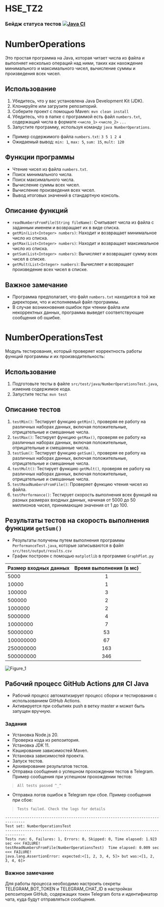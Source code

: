 # HSE_TZ2

### Бейдж статуса тестов [![Java CI](https://github.com/psycndr/TZ2/actions/workflows/ci.yml/badge.svg)](https://github.com/psycndr/TZ2/actions/workflows/ci.yml)

# NumberOperations

Это простая программа на Java, которая читает числа из файла и выполняет несколько операций над ними, таких как нахождение минимального и максимального чисел, вычисление суммы и произведения всех чисел.

## Использование

1. Убедитесь, что у вас установлена Java Development Kit (JDK).
2. Клонируйте или загрузите репозиторий.
3. Соберите проект с помощью Maven: `mvn clean install`
4. Убедитесь, что в папке с программой есть файл `numbers.txt`, содержащий числа в формате `<число_1>` `<число_2>` `...`
5. Запустите программу, используя команду `java NumberOperations`.
- Пример содержимого файла `numbers.txt`: `3 5 1 2 4`
- Ожидаемый вывод: `min: 1`, `max: 5`, `sum: 15`, `mult: 120`

## Функции программы

- Чтение чисел из файла `numbers.txt`.
- Поиск минимального числа.
- Поиск максимального числа.
- Вычисление суммы всех чисел.
- Вычисление произведения всех чисел.
- Вывод итоговых значений в стандартную консоль.

## Описание функций

- `readNumbersFromFile(String fileName)`: Считывает числа из файла с заданным именем и возвращает их в виде списка.
- `getMin(List<Integer> numbers)`: Находит и возвращает минимальное число из списка.
- `getMax(List<Integer> numbers)`: Находит и возвращает максимальное число из списка.
- `getSum(List<Integer> numbers)`: Вычисляет и возвращает сумму всех чисел в списке.
- `getMult(List<Integer> numbers)`: Вычисляет и возвращает произведение всех чисел в списке.

## Важное замечание

- Программа предполагает, что файл `numbers.txt` находится в той же директории, что и исполняемый файл программы.
- В случае возникновения ошибок при чтении файла или некорректных данных, программа выведет соответствующие сообщения об ошибке.

# NumberOperationsTest

Модуль тестирования, который проверяет корректность работы функций программы и их производительность:

## Использование

1. Подготовьте тесты в файле `src/test/java/NumberOperationsTest.java`, изменив содержимое кода.
2. Запустите тесты: `mvn test`

## Описание тестов

1. `testMin()`: Тестирует функцию `getMin()`, проверяя ее работу на различных наборах данных, включая положительные, отрицательные и смешанные числа.
2. `testMax()`: Тестирует функцию `getMax()`, проверяя ее работу на различных наборах данных, включая положительные, отрицательные и смешанные числа.
3. `testSum()`: Тестирует функцию `getSum()`, проверяя ее работу на различных наборах данных, включая положительные, отрицательные и смешанные числа.
4. `testMult()`: Тестирует функцию `getMult()`, проверяя ее работу на различных наборах данных, включая положительные, отрицательные и смешанные числа.
5. `testReadNumbersFromFile()`: Проверяет функцию чтения чисел из файла.
6. `testPerformance()`: Тестирует скорость выполнения всех функций на разных размерах входных данных, начиная от 5000 до 50 миллионов чисел, принимающие значения от 1 до 100.

## Результаты тестов на скорость выполнения функции `getSum()` 

- Результаты получены путем выполнения программы `PerformanceTest.java`, которые записываются в файл `src/test/output/results.csv`
- График построен с помощью `matplotlib` в программе `GraphPlot.py`

| Размер входных данных | Время выполнения (в мс) |
| --------------------- |:-----------------------:|
| 5000                  | 1                       |
| 10000                 | 1                       |                  
| 100000                | 3                       |
| 500000                | 2                       |             
| 1000000               | 2                       |
| 5000000               | 4                       |
| 10000000              | 7                       |
| 50000000              | 53                      |
| 100000000             | 67                      |
| 250000000             | 163                     |
| 500000000             | 346                     |

![Figure_1](https://github.com/psycndr/TZ2/assets/102012523/cf762b84-8d27-44cd-be6c-88cc7edbe98c)

## Рабочий процесс GitHub Actions для CI Java

- Рабочий процесс автоматизирует процесс сборки и тестирования с использованием GitHub Actions. 
- Активируется при событиях push в ветку master и может быть запущен вручную.

### Задания
- Установка Node.js 20.
- Проверка кода из репозитория.
- Установка JDK 11.
- Кэширование зависимостей Maven.
- Установка зависимостей проекта.
- Запуск тестов.
- Архивирование результатов тестов.
- Отправка сообщения о успешном прохождении тестов в Telegram.
Пример сообщения при успешном прохождении тестов: 
> `All tests passed ^_^`
- Отправка логов ошибок в Telegram при сбое.
Пример сообщения при сбое: 
> `Tests failed. Check the logs for details`
```
-------------------------------------------------------------------------------
Test set: NumberOperationsTest
-------------------------------------------------------------------------------
Tests run: 6, Failures: 1, Errors: 0, Skipped: 0, Time elapsed: 1.923 sec <<< FAILURE!
testReadNumbersFromFile(NumberOperationsTest)  Time elapsed: 0.009 sec  <<< FAILURE!
java.lang.AssertionError: expected:<[1, 2, 3, 4, 5]> but was:<[1, 2, 3, 4, 6]>
```

### Важное замечание
Для работы процесса необходимо настроить секреты TELEGRAM_BOT_TOKEN и TELEGRAM_CHAT_ID в настройках репозитория GitHub, содержащих токен Telegram бота и идентификатор чата, куда будут отправляться сообщения.

